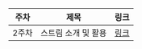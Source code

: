 |주차|제목|링크|
|---|---|---|
|2주차|스트림 소개 및 활용|[링크](https://www.notion.so/aeno/46ac570790014b949b99158bc031280c)|


